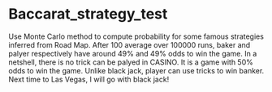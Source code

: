 # Baccarat_strategy_test
Use Monte Carlo method to compute probability for some famous strategies inferred from Road Map.
After 100 average over 100000 runs, baker and palyer respectively have around 49% and 49% odds to win the game.
In a netshell, there is no trick can be palyed in CASINO. It is a game with 50% odds to win the game.
Unlike black jack, player can use tricks to win banker. Next time to Las Vegas, I will go with black jack!
